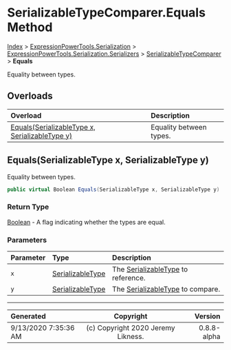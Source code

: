 ﻿# SerializableTypeComparer.Equals Method

[Index](../index.md) > [ExpressionPowerTools.Serialization](ExpressionPowerTools.Serialization.a.md) > [ExpressionPowerTools.Serialization.Serializers](ExpressionPowerTools.Serialization.Serializers.n.md) > [SerializableTypeComparer](ExpressionPowerTools.Serialization.Serializers.SerializableTypeComparer.cs.md) > **Equals**

Equality between types.

## Overloads

| Overload | Description |
| :-- | :-- |
| [Equals(SerializableType x, SerializableType y)](#equalsserializabletype-x-serializabletype-y) | Equality between types. |
## Equals(SerializableType x, SerializableType y)

Equality between types.

```csharp
public virtual Boolean Equals(SerializableType x, SerializableType y)
```

### Return Type

 [Boolean](https://docs.microsoft.com/dotnet/api/system.boolean)  - A flag indicating whether the types are equal.

### Parameters

| Parameter | Type | Description |
| :-- | :-- | :-- |
| `x` | [SerializableType](ExpressionPowerTools.Serialization.Serializers.SerializableType.cs.md) | The [SerializableType](ExpressionPowerTools.Serialization.Serializers.SerializableType.cs.md) to reference. |
| `y` | [SerializableType](ExpressionPowerTools.Serialization.Serializers.SerializableType.cs.md) | The [SerializableType](ExpressionPowerTools.Serialization.Serializers.SerializableType.cs.md) to compare. |



---

| Generated | Copyright | Version |
| :-- | :-: | --: |
| 9/13/2020 7:35:36 AM | (c) Copyright 2020 Jeremy Likness. | 0.8.8-alpha |
